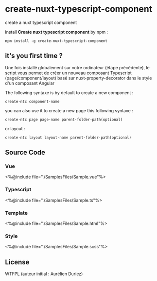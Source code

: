 # create-nuxt-typescript-component

create a nuxt typescript component

install **Create nuxt typescript component** by npm :

```
npm install -g create-nuxt-typescript-component
```

## it's you first time ?

Une fois installé globalement sur votre ordinateur (étape précédente), le script vous permet de créer un nouveau composant Typescript (page/component/layout) basé sur nuxt-property-decorator dans le style d'un composant Angular

The following syntaxe is by default to create a new component :

```
create-ntc component-name
```

you can also use it to create a new page this following syntaxe :

```
create-ntc page page-name parent-folder-path(optional)
```

or layout :

```
create-ntc layout layout-name parent-folder-path(optional)
```

## Source Code

### Vue
<%@include file="./SamplesFiles/Sample.vue"%>

### Typescript
<%@include file="./SamplesFiles/Sample.ts"%>

### Template
<%@include file="./SamplesFiles/Sample.html"%>

### Style
<%@include file="./SamplesFiles/Sample.scss"%>

## License
WTFPL (auteur initial : Aurélien Duriez)